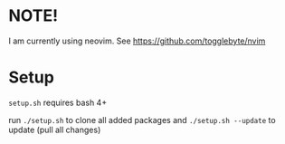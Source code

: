 # NOTE!

I am currently using neovim.
See https://github.com/togglebyte/nvim

# Setup

`setup.sh` requires bash 4+

run `./setup.sh` to clone all added packages
and `./setup.sh --update` to update (pull all changes)
